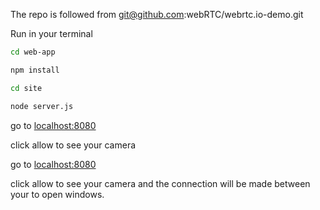 The repo is followed from git@github.com:webRTC/webrtc.io-demo.git


Run in your terminal

```bash 
cd web-app
```

```bash 
npm install
```

```bash 
cd site
```

```bash 
node server.js
```

go to [localhost:8080](http://localhost:9080)

click allow to see your camera

go to [localhost:8080](http://localhost:9080)

click allow to see your camera and the connection will be made between your to open windows.

